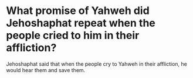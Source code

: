 # What promise of Yahweh did Jehoshaphat repeat when the people cried to him in their affliction?

Jehoshaphat said that when the people cry to Yahweh in their affliction, he would hear them and save them.
